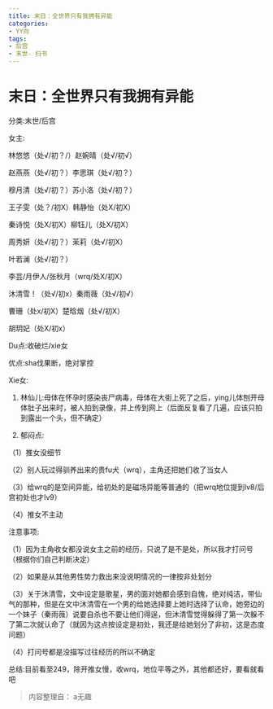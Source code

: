 ```yaml
---
title: 末日：全世界只有我拥有异能
categories:
- YY向
tags:
- 后宫
- 末世- 扫书
---
```

# 末日：全世界只有我拥有异能
分类:末世/后宫

女主:

林悠悠（处√/初？/）赵婉晴（处√/初√）

赵燕燕（处√/初？）李思琪（处√/初？）

穆月清（处√/初？）苏小洛（处√/初？）

王子雯（处？/初X）韩静怡（处X/初X）

秦诗悦（处X/初X）柳钰儿（处Ⅹ/初X）

周秀妍（处√/初？）茉莉（处√/初X）

叶若澜（处√/初？）

李芸/月伊人/张秋月（wrq/处X/初X）

沐清雪！（处√/初x）秦雨薇（处√/初√）

曹珊（处x/初Ⅹ）楚晗烟（处√/初X）

胡玥妃（处X/初x）

Du点:收破烂/xie女

优点:sha伐果断，绝对掌控

Xie女:

1.  林仙儿:母体在怀孕时感染丧尸病毒，母体在大街上死了之后，ying儿体刨开母体肚子出来时，被人拍到录像，并上传到网上（后面反复看了几遍，应该只拍到露出一个头，但不确定）

2.  郁闷点:

（1）推女没细节

（2）别人玩过得驯养出来的贵fu犬（wrq），主角还把她们收了当女人

（3）给wrq的是空间异能，给初处的是磁场异能等普通的（把wrq地位提到lv8/后宫初处也才lv9）

（4）推女不主动

注意事项:

（1）因为主角收女都没说女主之前的经历，只说了是不是处，所以我才打问号
（根据你们自己判断决定）

（2）如果是从其他男性势力救出来没说明情况的一律按非处划分

（3）关于沐清雪，文中设定是歌星，男的面对她都会感到自愧，绝对纯洁，带仙气的那种，但是在文中沐清雪在一个男的给她选择要上她时选择了认命，她旁边的一个妹子（秦雨薇）说要自杀也不要让他们得逞，但沐清雪觉得躲得了第一次躲不了第二次就认命了（就因为这点按设定是初处，我还是给她划分了非初，这是态度问题）

（4）打问号都是没描写过往经历的所以不确定

总结:目前看至249，除开推女慢，收wrq，地位平等之外，其他都还好，要看就看吧


> 内容整理自： a无趣